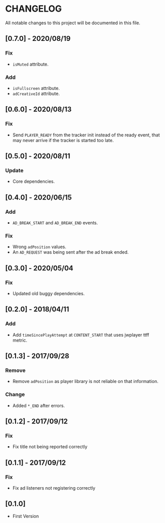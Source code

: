 # CHANGELOG
All notable changes to this project will be documented in this file.

## [0.7.0] - 2020/08/19
### Fix
- `isMuted` attribute.

### Add
- `isFullscreen` attribute.
- `adCreativeId` attribute.

## [0.6.0] - 2020/08/13
### Fix
- Send `PLAYER_READY` from the tracker init instead of the ready event, that may never arrive if the tracker is started too late.

## [0.5.0] - 2020/08/11
### Update
- Core dependencies.

## [0.4.0] - 2020/06/15
### Add
- `AD_BREAK_START` and `AD_BREAK_END` events.

### Fix
- Wrong `adPosition` values.
- An `AD_REQUEST` was being sent after the ad break ended.

## [0.3.0] - 2020/05/04
### Fix
- Updated old buggy dependencies.

## [0.2.0] - 2018/04/11
### Add
- Add `timeSincePlayAttempt` at `CONTENT_START` that uses jwplayer ttff metric.


## [0.1.3] - 2017/09/28
### Remove
- Remove `adPosition` as player library is not reliable on that information.

### Change
- Added `*_END` after errors.

## [0.1.2] - 2017/09/12
### Fix
- Fix title not being reported correctly

## [0.1.1] - 2017/09/12
### Fix
- Fix ad listeners not registering correctly

## [0.1.0] 
- First Version